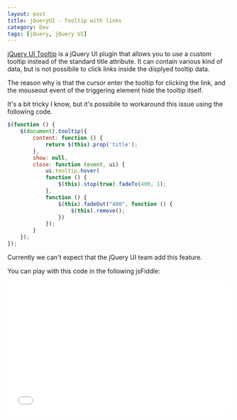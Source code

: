 ```yaml
---
layout: post
title: jQueryUI - Tooltip with links
category: Dev
tags: [jQuery, jQuery UI]
---
```


<a href="http://api.jqueryui.com/tooltip/">jQuery UI Tooltip</a> is a jQuery UI plugin that allows you to use a custom tooltip instead of the standard title attribute. It can contain various kind of data, but is not possibile to click links inside the displyed tooltip data.

The reason why is that the cursor enter the tooltip for clicking the link, and the mouseout event of the triggering element hide the tooltip itself.

It's a bit tricky I know, but it's possibile to workaround this issue using the following code.

```js
$(function () {
    $(document).tooltip({
        content: function () {
            return $(this).prop('title');
        },
        show: null, 
        close: function (event, ui) {
            ui.tooltip.hover(
            function () {
                $(this).stop(true).fadeTo(400, 1);
            },    
            function () {
                $(this).fadeOut("400", function () {
                    $(this).remove();
                })
            });
        }
    });
});
```

Currently we can't expect that the jQuery UI team add this feature.

You can play with this code in the following jsFiddle:
<iframe width="100%" height="300" src="//jsfiddle.net/IrvinDominin/kmu8o7pe/embedded/js,html,css,result/dark/" allowfullscreen="allowfullscreen" frameborder="0"></iframe>